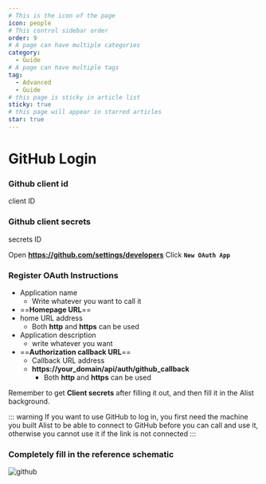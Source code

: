 ```yaml
---
# This is the icon of the page
icon: people
# This control sidebar order
order: 9
# A page can have multiple categories
category:
  - Guide
# A page can have multiple tags
tag:
  - Advanced
  - Guide
# this page is sticky in article list
sticky: true
# this page will appear in starred articles
star: true
---
```


# GitHub Login
### Github client id

client ID

### Github client secrets

secrets ID



Open **https://github.com/settings/developers** Click **`New OAuth App`**

### Register OAuth Instructions

- Application name
     - Write whatever you want to call it
-  ==**Homepage URL**== 
  - home URL address
    - Both **http** and **https** can be used
- Application description
   - write whatever you want
-  ==**Authorization callback URL**== 
   - Callback URL address
   - **https://your_domain/api/auth/github_callback**
     - Both **http** and **https** can be used



Remember to get **Client secrets** after filling it out, and then fill it in the Alist background.

::: warning
If you want to use GitHub to log in, you first need the machine you built Alist to be able to connect to GitHub before you can call and use it, otherwise you cannot use it if the link is not connected
:::

### Completely fill in the reference schematic

![github](/img/advanced/github.png)